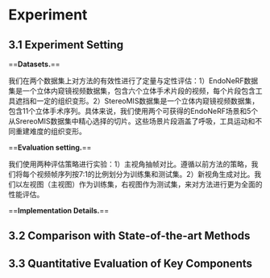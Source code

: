 # Experiment

## 3.1 Experiment Setting

==**Datasets.**==

我们在两个数据集上对方法的有效性进行了定量与定性评估：1）EndoNeRF数据集是一个立体内窥镜视频数据集，包含六个立体手术片段的视频，每个片段包含工具遮挡和一定的组织变形。2）StereoMIS数据集是一个立体内窥镜视频数据集，包含11个立体手术序列。具体来说，我们使用两个可获得的EndoNeRF场景和5个从SrereoMIS数据集中精心选择的切片。这些场景片段涵盖了呼吸，工具运动和不同重建难度的组织变形。

==**Evaluation setting.**== 

我们使用两种评估策略进行实验：1）主视角抽帧对比。遵循以前方法的策略，我们将每个视频帧序列按7:1的比例划分为训练集和测试集。2）新视角生成对比。我们以左视图（主视图）作为训练集，右视图作为测试集，来对方法进行更为全面的性能评估。

==**Implementation Details.**==



## 3.2 Comparison with State-of-the-art Methods



##  3.3 Quantitative Evaluation of Key Components